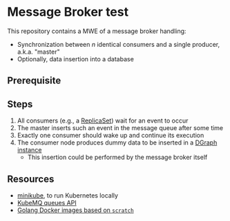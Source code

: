 # Message Broker test

This repository contains a MWE of a message broker handling:

- Synchronization between _n_ identical consumers and a single producer, a.k.a. "master"
- Optionally, data insertion into a database

## Prerequisite

       
## Steps

1. All consumers (e.g., a [ReplicaSet](https://kubernetes.io/docs/concepts/workloads/controllers/replicaset/)) wait for an event to occur
1. The master inserts such an event in the message queue after some time
1. Exactly one consumer should wake up and continue its execution
1. The consumer node produces dummy data to be inserted in a [DGraph instance](https://github.com/QMSTR/qmstr/tree/e2d0401f804ffeed8c7e2aafdd22b7889504cf15/deploy/dgraph)
    - This insertion could be performed by the message broker itself

## Resources

- [minikube](https://github.com/kubernetes/minikube), to run Kubernetes locally
- [KubeMQ queues API](https://docs.kubemq.io/getting-started/message-patterns/queues)
- [Golang Docker images based on `scratch`](https://medium.com/@chemidy/create-the-smallest-and-secured-golang-docker-image-based-on-scratch-4752223b7324)
